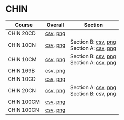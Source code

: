 # CHIN

| Course | Overall | Section |
| ------ | ------- | ------- |
| CHIN 20CD | [csv](https://github.com/UCSD-Historical-Enrollment-Data//Users/ryanbatubara/Desktop/2024Spring/blob/main/overall/CHIN%2020CD.csv), [png](https://raw.githubusercontent.com/UCSD-Historical-Enrollment-Data//Users/ryanbatubara/Desktop/2024Spring/main/plot_overall/CHIN%2020CD.png) |  |
| CHIN 10CN | [csv](https://github.com/UCSD-Historical-Enrollment-Data//Users/ryanbatubara/Desktop/2024Spring/blob/main/overall/CHIN%2010CN.csv), [png](https://raw.githubusercontent.com/UCSD-Historical-Enrollment-Data//Users/ryanbatubara/Desktop/2024Spring/main/plot_overall/CHIN%2010CN.png) | Section B: [csv](https://github.com/UCSD-Historical-Enrollment-Data//Users/ryanbatubara/Desktop/2024Spring/blob/main/section/CHIN%2010CN_B.csv), [png](https://raw.githubusercontent.com/UCSD-Historical-Enrollment-Data//Users/ryanbatubara/Desktop/2024Spring/main/plot_section/CHIN%2010CN_B.png)<br>Section A: [csv](https://github.com/UCSD-Historical-Enrollment-Data//Users/ryanbatubara/Desktop/2024Spring/blob/main/section/CHIN%2010CN_A.csv), [png](https://raw.githubusercontent.com/UCSD-Historical-Enrollment-Data//Users/ryanbatubara/Desktop/2024Spring/main/plot_section/CHIN%2010CN_A.png) |
| CHIN 10CM | [csv](https://github.com/UCSD-Historical-Enrollment-Data//Users/ryanbatubara/Desktop/2024Spring/blob/main/overall/CHIN%2010CM.csv), [png](https://raw.githubusercontent.com/UCSD-Historical-Enrollment-Data//Users/ryanbatubara/Desktop/2024Spring/main/plot_overall/CHIN%2010CM.png) | Section B: [csv](https://github.com/UCSD-Historical-Enrollment-Data//Users/ryanbatubara/Desktop/2024Spring/blob/main/section/CHIN%2010CM_B.csv), [png](https://raw.githubusercontent.com/UCSD-Historical-Enrollment-Data//Users/ryanbatubara/Desktop/2024Spring/main/plot_section/CHIN%2010CM_B.png)<br>Section A: [csv](https://github.com/UCSD-Historical-Enrollment-Data//Users/ryanbatubara/Desktop/2024Spring/blob/main/section/CHIN%2010CM_A.csv), [png](https://raw.githubusercontent.com/UCSD-Historical-Enrollment-Data//Users/ryanbatubara/Desktop/2024Spring/main/plot_section/CHIN%2010CM_A.png) |
| CHIN 169B | [csv](https://github.com/UCSD-Historical-Enrollment-Data//Users/ryanbatubara/Desktop/2024Spring/blob/main/overall/CHIN%20169B.csv), [png](https://raw.githubusercontent.com/UCSD-Historical-Enrollment-Data//Users/ryanbatubara/Desktop/2024Spring/main/plot_overall/CHIN%20169B.png) |  |
| CHIN 10CD | [csv](https://github.com/UCSD-Historical-Enrollment-Data//Users/ryanbatubara/Desktop/2024Spring/blob/main/overall/CHIN%2010CD.csv), [png](https://raw.githubusercontent.com/UCSD-Historical-Enrollment-Data//Users/ryanbatubara/Desktop/2024Spring/main/plot_overall/CHIN%2010CD.png) |  |
| CHIN 20CN | [csv](https://github.com/UCSD-Historical-Enrollment-Data//Users/ryanbatubara/Desktop/2024Spring/blob/main/overall/CHIN%2020CN.csv), [png](https://raw.githubusercontent.com/UCSD-Historical-Enrollment-Data//Users/ryanbatubara/Desktop/2024Spring/main/plot_overall/CHIN%2020CN.png) | Section A: [csv](https://github.com/UCSD-Historical-Enrollment-Data//Users/ryanbatubara/Desktop/2024Spring/blob/main/section/CHIN%2020CN_A.csv), [png](https://raw.githubusercontent.com/UCSD-Historical-Enrollment-Data//Users/ryanbatubara/Desktop/2024Spring/main/plot_section/CHIN%2020CN_A.png)<br>Section B: [csv](https://github.com/UCSD-Historical-Enrollment-Data//Users/ryanbatubara/Desktop/2024Spring/blob/main/section/CHIN%2020CN_B.csv), [png](https://raw.githubusercontent.com/UCSD-Historical-Enrollment-Data//Users/ryanbatubara/Desktop/2024Spring/main/plot_section/CHIN%2020CN_B.png) |
| CHIN 100CM | [csv](https://github.com/UCSD-Historical-Enrollment-Data//Users/ryanbatubara/Desktop/2024Spring/blob/main/overall/CHIN%20100CM.csv), [png](https://raw.githubusercontent.com/UCSD-Historical-Enrollment-Data//Users/ryanbatubara/Desktop/2024Spring/main/plot_overall/CHIN%20100CM.png) |  |
| CHIN 100CN | [csv](https://github.com/UCSD-Historical-Enrollment-Data//Users/ryanbatubara/Desktop/2024Spring/blob/main/overall/CHIN%20100CN.csv), [png](https://raw.githubusercontent.com/UCSD-Historical-Enrollment-Data//Users/ryanbatubara/Desktop/2024Spring/main/plot_overall/CHIN%20100CN.png) |  |
